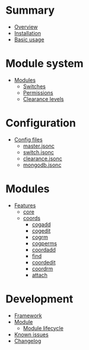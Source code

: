 # Summary

- [Overview](./overview.md)
- [Installation](./installation.md)
- [Basic usage](./basic-usage.md)

# Module system

- [Modules](./modules/index.md)
    - [Switches](./modules/switches.md)
    - [Permissions](./modules/permissions.md)
    - [Clearance levels](./modules/clearance.md)

# Configuration

- [Config files]()
    - [master.jsonc]()
    - [switch.jsonc]()
    - [clearance.jsonc]()
    - [mongodb.jsonc]()

# Modules

- [Features](./features/index.md)
    - [core]()
    - [coords](./features/coords/index.md)
        - [cogadd](./features/coords/cogadd.md)
        - [cogedit](./features/coords/cogedit.md)
        - [cogrm](./features/coords/cogrm.md)
        - [cogperms](./features/coords/cogperms.md)
        - [coordadd](./features/coords/coordadd.md)
        - [find](./features/coords/find.md)
        - [coordedit](./features/coords/coordedit.md)
        - [coordrm](./features/coords/coordrm.md)
        - [attach](./features/coords/attach.md)

# Development

- [Framework]()
- [Module]()
    - [Module lifecycle]()
- [Known issues](./issues.md)
- [Changelog](./changelog.md)
